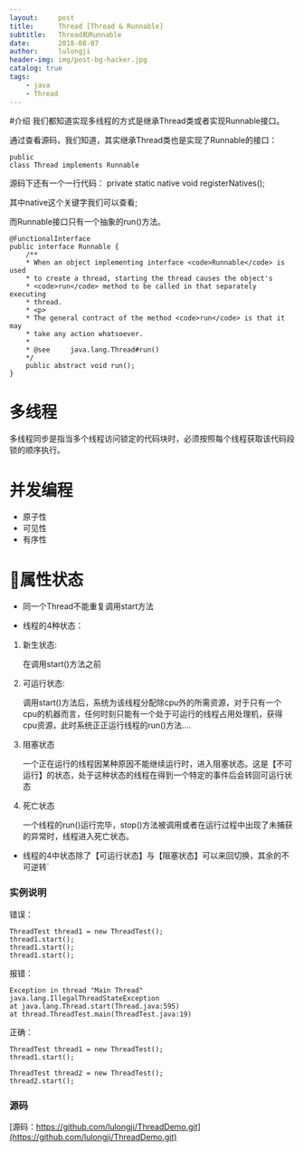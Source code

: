 ```yaml
---
layout:     post
title:      Thread [Thread & Runnable]
subtitle:   Thread和Runnable
date:       2018-08-07
author:     lulongji
header-img: img/post-bg-hacker.jpg
catalog: true
tags:
    - java
    - Thread
---
```


#介绍 
我们都知道实现多线程的方式是继承Thread类或者实现Runnable接口。

通过查看源码，我们知道，其实继承Thread类也是实现了Runnable的接口：

    public
    class Thread implements Runnable 

源码下还有一个一行代码：
       private static native void registerNatives();

其中native这个关键字我们可以查看[]();

而Runnable接口只有一个抽象的run()方法。

    @FunctionalInterface
    public interface Runnable {
        /**
        * When an object implementing interface <code>Runnable</code> is used
        * to create a thread, starting the thread causes the object's
        * <code>run</code> method to be called in that separately executing
        * thread.
        * <p>
        * The general contract of the method <code>run</code> is that it may
        * take any action whatsoever.
        *
        * @see     java.lang.Thread#run()
        */
        public abstract void run();
    }


# 多线程

多线程同步是指当多个线程访问锁定的代码块时，必须按照每个线程获取该代码段锁的顺序执行。

# 并发编程

- 原子性
- 可见性
- 有序性

# 属性状态


- 同一个Thread不能重复调用start方法

- 线程的4种状态：
1. 新生状态:

    在调用start()方法之前

2. 可运行状态:

    调用start()方法后，系统为该线程分配除cpu外的所需资源，对于只有一个cpu的机器而言，任何时刻只能有一个处于可运行的线程占用处理机，获得cpu资源，此时系统正正运行线程的run()方法....

3. 阻塞状态

    一个正在运行的线程因某种原因不能继续运行时，进入阻塞状态。这是【不可运行】的状态，处于这种状态的线程在得到一个特定的事件后会转回可运行状态

4. 死亡状态

    一个线程的run()运行完毕，stop()方法被调用或者在运行过程中出现了未捕获的异常时，线程进入死亡状态。


- 线程的4中状态除了【可运行状态】与【阻塞状态】可以来回切换，其余的不可逆转`

### 实例说明

错误：

    ThreadTest thread1 = new ThreadTest();
    thread1.start();
    thread1.start();
    thread1.start();

报错：

    Exception in thread "Main Thread" java.lang.IllegalThreadStateException
    at java.lang.Thread.start(Thread.java:595)
    at thread.ThreadTest.main(ThreadTest.java:19)


正确：

    ThreadTest thread1 = new ThreadTest();
    thread1.start();

    ThreadTest thread2 = new ThreadTest();
    thread2.start();




### 源码

[源码：https://github.com/lulongji/ThreadDemo.git](https://github.com/lulongji/ThreadDemo.git)
